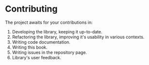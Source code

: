 # Contributing

The project awaits for your contributions in:

1. Developing the library, keeping it up-to-date.
2. Refactoring the library, improving it's usability in various contexts.
3. Writing code documentation.
4. Writing this book.
5. Writing issues in the repository page.
6. Library's user feedback.
